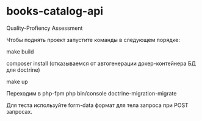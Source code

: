 # books-catalog-api
Quality-Profiency Assessment

Чтобы поднять проект запустите команды в следующем порядке:

 make build

 composer install (отказываемся от автогенерации докер-контейнера БД для doctrine) 

 make up

Переходим в php-fpm 
 php bin/console doctrine-migration-migrate


Для теста используйте form-data формат для тела запроса при POST запросах.
